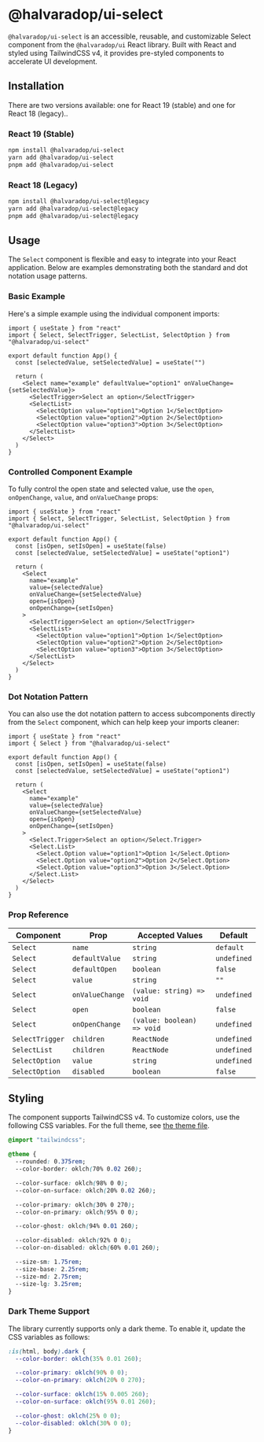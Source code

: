 # @halvaradop/ui-select

`@halvaradop/ui-select` is an accessible, reusable, and customizable Select component from the `@halvaradop/ui` React library. Built with React and styled using TailwindCSS v4, it provides pre-styled components to accelerate UI development.

## Installation

There are two versions available: one for React 19 (stable) and one for React 18 (legacy)..

### React 19 (Stable)

```bash
npm install @halvaradop/ui-select
yarn add @halvaradop/ui-select
pnpm add @halvaradop/ui-select
```

### React 18 (Legacy)

```bash
npm install @halvaradop/ui-select@legacy
yarn add @halvaradop/ui-select@legacy
pnpm add @halvaradop/ui-select@legacy
```

## Usage

The `Select` component is flexible and easy to integrate into your React application. Below are examples demonstrating both the standard and dot notation usage patterns.

### Basic Example

Here's a simple example using the individual component imports:

```tsx
import { useState } from "react"
import { Select, SelectTrigger, SelectList, SelectOption } from "@halvaradop/ui-select"

export default function App() {
  const [selectedValue, setSelectedValue] = useState("")

  return (
    <Select name="example" defaultValue="option1" onValueChange={setSelectedValue}>
      <SelectTrigger>Select an option</SelectTrigger>
      <SelectList>
        <SelectOption value="option1">Option 1</SelectOption>
        <SelectOption value="option2">Option 2</SelectOption>
        <SelectOption value="option3">Option 3</SelectOption>
      </SelectList>
    </Select>
  )
}
```

### Controlled Component Example

To fully control the open state and selected value, use the `open`, `onOpenChange`, `value`, and `onValueChange` props:

```tsx
import { useState } from "react"
import { Select, SelectTrigger, SelectList, SelectOption } from "@halvaradop/ui-select"

export default function App() {
  const [isOpen, setIsOpen] = useState(false)
  const [selectedValue, setSelectedValue] = useState("option1")

  return (
    <Select
      name="example"
      value={selectedValue}
      onValueChange={setSelectedValue}
      open={isOpen}
      onOpenChange={setIsOpen}
    >
      <SelectTrigger>Select an option</SelectTrigger>
      <SelectList>
        <SelectOption value="option1">Option 1</SelectOption>
        <SelectOption value="option2">Option 2</SelectOption>
        <SelectOption value="option3">Option 3</SelectOption>
      </SelectList>
    </Select>
  )
}
```

### Dot Notation Pattern

You can also use the dot notation pattern to access subcomponents directly from the `Select` component, which can help keep your imports cleaner:

```tsx
import { useState } from "react"
import { Select } from "@halvaradop/ui-select"

export default function App() {
  const [isOpen, setIsOpen] = useState(false)
  const [selectedValue, setSelectedValue] = useState("option1")

  return (
    <Select
      name="example"
      value={selectedValue}
      onValueChange={setSelectedValue}
      open={isOpen}
      onOpenChange={setIsOpen}
    >
      <Select.Trigger>Select an option</Select.Trigger>
      <Select.List>
        <Select.Option value="option1">Option 1</Select.Option>
        <Select.Option value="option2">Option 2</Select.Option>
        <Select.Option value="option3">Option 3</Select.Option>
      </Select.List>
    </Select>
  )
}
```

### Prop Reference

| Component       | Prop            | Accepted Values            | Default     |
| --------------- | --------------- | -------------------------- | ----------- |
| `Select`        | `name`          | `string`                   | `default`   |
| `Select`        | `defaultValue`  | `string`                   | `undefined` |
| `Select`        | `defaultOpen`   | `boolean`                  | `false`     |
| `Select`        | `value`         | `string`                   | `""`        |
| `Select`        | `onValueChange` | `(value: string) => void`  | `undefined` |
| `Select`        | `open`          | `boolean`                  | `false`     |
| `Select`        | `onOpenChange`  | `(value: boolean) => void` | `undefined` |
| `SelectTrigger` | `children`      | `ReactNode`                | `undefined` |
| `SelectList`    | `children`      | `ReactNode`                | `undefined` |
| `SelectOption`  | `value`         | `string`                   | `undefined` |
| `SelectOption`  | `disabled`      | `boolean`                  | `false`     |

## Styling

The component supports TailwindCSS v4. To customize colors, use the following CSS variables. For the full theme, see [the theme file](https://github.com/halvaradop/ui/blob/master/tailwind.css).

```css
@import "tailwindcss";

@theme {
  --rounded: 0.375rem;
  --color-border: oklch(70% 0.02 260);

  --color-surface: oklch(98% 0 0);
  --color-on-surface: oklch(20% 0.02 260);

  --color-primary: oklch(30% 0 270);
  --color-on-primary: oklch(95% 0 0);

  --color-ghost: oklch(94% 0.01 260);

  --color-disabled: oklch(92% 0 0);
  --color-on-disabled: oklch(60% 0.01 260);

  --size-sm: 1.75rem;
  --size-base: 2.25rem;
  --size-md: 2.75rem;
  --size-lg: 3.25rem;
}
```

### Dark Theme Support

The library currently supports only a dark theme. To enable it, update the CSS variables as follows:

```css
:is(html, body).dark {
  --color-border: oklch(35% 0.01 260);

  --color-primary: oklch(90% 0 0);
  --color-on-primary: oklch(20% 0 270);

  --color-surface: oklch(15% 0.005 260);
  --color-on-surface: oklch(95% 0.01 260);

  --color-ghost: oklch(25% 0 0);
  --color-disabled: oklch(30% 0 0);
}
```
